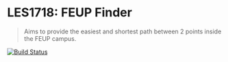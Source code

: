 # LES1718: FEUP Finder

> Aims to provide the easiest and shortest path between 2 points inside the FEUP campus.

[![Build Status](https://travis-ci.com/ordepdev/LES1718-finder.svg?token=yJmC8DYmQ3gxwiHEB2wf&branch=master)](https://travis-ci.com/ordepdev/LES1718-finder)

